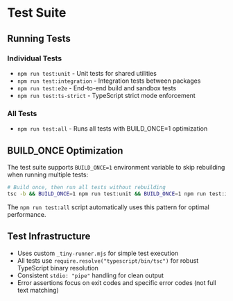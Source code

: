 # Test Suite

## Running Tests

### Individual Tests
- `npm run test:unit` - Unit tests for shared utilities
- `npm run test:integration` - Integration tests between packages  
- `npm run test:e2e` - End-to-end build and sandbox tests
- `npm run test:ts-strict` - TypeScript strict mode enforcement

### All Tests
- `npm run test:all` - Runs all tests with BUILD_ONCE=1 optimization

## BUILD_ONCE Optimization

The test suite supports `BUILD_ONCE=1` environment variable to skip rebuilding when running multiple tests:

```bash
# Build once, then run all tests without rebuilding
tsc -b && BUILD_ONCE=1 npm run test:unit && BUILD_ONCE=1 npm run test:integration
```

The `npm run test:all` script automatically uses this pattern for optimal performance.

## Test Infrastructure

- Uses custom `_tiny-runner.mjs` for simple test execution
- All tests use `require.resolve("typescript/bin/tsc")` for robust TypeScript binary resolution
- Consistent `stdio: "pipe"` handling for clean output
- Error assertions focus on exit codes and specific error codes (not full text matching)